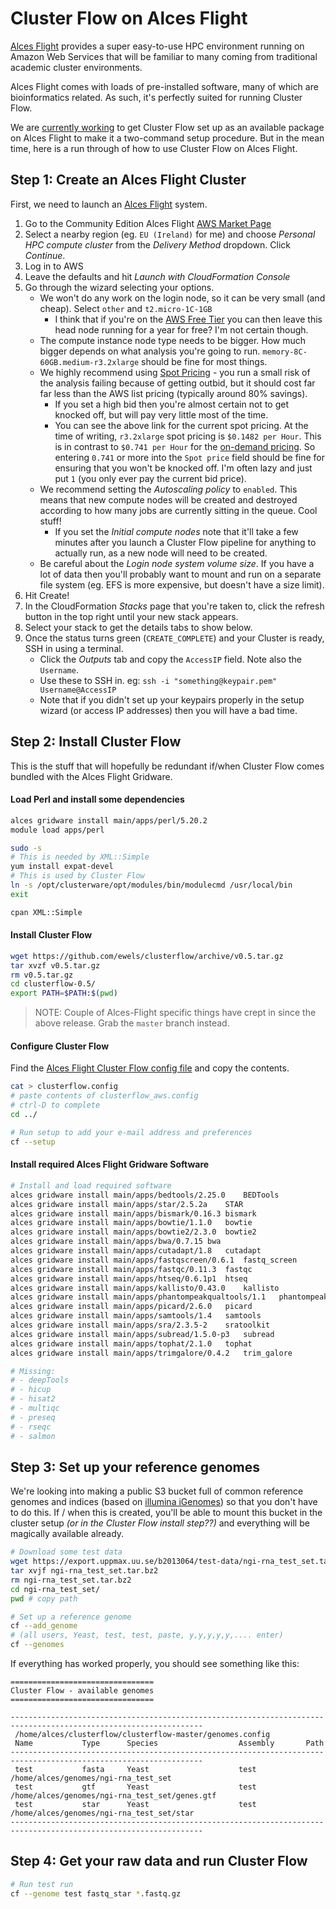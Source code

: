 # Cluster Flow on Alces Flight

[Alces Flight](http://alces-flight.com/) provides a super easy-to-use
HPC environment running on Amazon Web Services that will be familiar to many
coming from traditional academic cluster environments.

Alces Flight comes with loads of pre-installed software, many of which are
bioinformatics related. As such, it's perfectly suited for running Cluster Flow.

We are [currently working](https://community.alces-flight.com/t/module-request-cluster-flow/303/13)
to get Cluster Flow set up as an available package on Alces Flight to make it
a two-command setup procedure. But in the mean time, here is a run through
of how to use Cluster Flow on Alces Flight.

## Step 1: Create an Alces Flight Cluster

First, we need to launch an [Alces Flight](http://alces-flight.com) system.

1. Go to the Community Edition Alces Flight [AWS Market Page](https://aws.amazon.com/marketplace/pp/B01GC9E3OG?ref=_ptnr_www)
2. Select a nearby region (eg. `EU (Ireland)` for me) and choose _Personal HPC compute cluster_ from the _Delivery Method_ dropdown. Click _Continue_.
3. Log in to AWS
4. Leave the defaults and hit _Launch with CloudFormation Console_
5. Go through the wizard selecting your options.
    * We won't do any work on the login node, so it can be very small (and cheap). Select `other` and `t2.micro-1C-1GB`
        * I think that if you're on the [AWS Free Tier](https://aws.amazon.com/free/) you can then leave this head node running for a year for free? I'm not certain though.
    * The compute instance node type needs to be bigger. How much bigger depends on what analysis you're going to run. `memory-8C-60GB.medium-r3.2xlarge` should be fine for most things.
    * We highly recommend using [Spot Pricing](https://aws.amazon.com/ec2/spot/pricing/) - you run a small risk of the analysis failing because of getting outbid, but it should cost far far less than the AWS list pricing (typically around 80% savings).
        * If you set a high bid then you're almost certain not to get knocked off, but will pay very little most of the time.
        * You can see the above link for the current spot pricing. At the time of writing, `r3.2xlarge` spot pricing is `$0.1482 per Hour`. This is in contrast to `$0.741 per Hour` for the [on-demand pricing](https://aws.amazon.com/ec2/pricing/on-demand/). So entering `0.741` or more into the `Spot price` field should be fine for ensuring that you won't be knocked off. I'm often lazy and just put `1` (you only ever pay the current bid price).
    * We recommend setting the _Autoscaling policy_ to `enabled`. This means that new compute nodes will be created and destroyed according to how many jobs are currently sitting in the queue. Cool stuff!
        * If you set the _Initial compute nodes_ note that it'll take a few minutes after you launch a Cluster Flow pipeline for anything to actually run, as a new node will need to be created.
    * Be careful about the _Login node system volume size_. If you have a lot of data then you'll probably want to mount and run on a separate file system (eg. EFS is more expensive, but doesn't have a size limit).
6. Hit Create!
7. In the CloudFormation _Stacks_ page that you're taken to, click the refresh button in the top right until your new stack appears.
8. Select your stack to get the details tabs to show below.
9. Once the status turns green (`CREATE_COMPLETE`) and your Cluster is ready, SSH in using a terminal.
    * Click the _Outputs_ tab and copy the `AccessIP` field. Note also the `Username`.
    * Use these to SSH in. eg: `ssh -i "something@keypair.pem" Username@AccessIP`
    * Note that if you didn't set up your keypairs properly in the setup wizard (or access IP addresses) then you will have a bad time.

## Step 2: Install Cluster Flow

This is the stuff that will hopefully be redundant if/when Cluster Flow comes bundled with
the Alces Flight Gridware.

#### Load Perl and install some dependencies
```bash
alces gridware install main/apps/perl/5.20.2
module load apps/perl

sudo -s
# This is needed by XML::Simple
yum install expat-devel
# This is used by Cluster Flow
ln -s /opt/clusterware/opt/modules/bin/modulecmd /usr/local/bin
exit

cpan XML::Simple
```

#### Install Cluster Flow

```bash
wget https://github.com/ewels/clusterflow/archive/v0.5.tar.gz
tar xvzf v0.5.tar.gz
rm v0.5.tar.gz
cd clusterflow-0.5/
export PATH=$PATH:$(pwd)
```

> NOTE: Couple of Alces-Flight specific things have crept in since the above
> release. Grab the `master` branch instead.

#### Configure Cluster Flow
Find the [Alces Flight Cluster Flow config file](https://raw.githubusercontent.com/ewels/clusterflow/alces-flight/clusterflow_aws.config)
and copy the contents.

```bash
cat > clusterflow.config
# paste contents of clusterflow_aws.config
# ctrl-D to complete
cd ../

# Run setup to add your e-mail address and preferences
cf --setup
```

#### Install required Alces Flight Gridware Software
```bash
# Install and load required software
alces gridware install main/apps/bedtools/2.25.0    BEDTools
alces gridware install main/apps/star/2.5.2a    STAR
alces gridware install main/apps/bismark/0.16.3 bismark
alces gridware install main/apps/bowtie/1.1.0   bowtie
alces gridware install main/apps/bowtie2/2.3.0  bowtie2
alces gridware install main/apps/bwa/0.7.15 bwa
alces gridware install main/apps/cutadapt/1.8   cutadapt
alces gridware install main/apps/fastqscreen/0.6.1  fastq_screen
alces gridware install main/apps/fastqc/0.11.3  fastqc
alces gridware install main/apps/htseq/0.6.1p1  htseq
alces gridware install main/apps/kallisto/0.43.0    kallisto
alces gridware install main/apps/phantompeakqualtools/1.1   phantompeakqualtools
alces gridware install main/apps/picard/2.6.0   picard
alces gridware install main/apps/samtools/1.4   samtools
alces gridware install main/apps/sra/2.3.5-2    sratoolkit
alces gridware install main/apps/subread/1.5.0-p3   subread
alces gridware install main/apps/tophat/2.1.0   tophat
alces gridware install main/apps/trimgalore/0.4.2   trim_galore

# Missing:
# - deepTools
# - hicup
# - hisat2
# - multiqc
# - preseq
# - rseqc
# - salmon
```

## Step 3: Set up your reference genomes
We're looking into making a public S3 bucket full of common reference genomes
and indices (based on [illumina iGenomes](https://support.illumina.com/sequencing/sequencing_software/igenome.html))
so that you don't have to do this. If / when this is created, you'll be able
to mount this bucket in the cluster setup _(or in the Cluster Flow install step??)_
and everything will be magically available already.

```bash
# Download some test data
wget https://export.uppmax.uu.se/b2013064/test-data/ngi-rna_test_set.tar.bz2
tar xvjf ngi-rna_test_set.tar.bz2
rm ngi-rna_test_set.tar.bz2
cd ngi-rna_test_set/
pwd # copy path

# Set up a reference genome
cf --add_genome
# (all users, Yeast, test, test, paste, y,y,y,y,y,.... enter)
cf --genomes
```

If everything has worked properly, you should see something like this:

```
================================
Cluster Flow - available genomes
================================

-----------------------------------------------------------------------------------------------------------------
 /home/alces/clusterflow/clusterflow-master/genomes.config
 Name           Type      Species                  Assembly       Path
-----------------------------------------------------------------------------------------------------------------
 test           fasta     Yeast                    test           /home/alces/genomes/ngi-rna_test_set
 test           gtf       Yeast                    test           /home/alces/genomes/ngi-rna_test_set/genes.gtf
 test           star      Yeast                    test           /home/alces/genomes/ngi-rna_test_set/star
-----------------------------------------------------------------------------------------------------------------
```

## Step 4: Get your raw data and run Cluster Flow

```bash
# Run test run
cf --genome test fastq_star *.fastq.gz
```